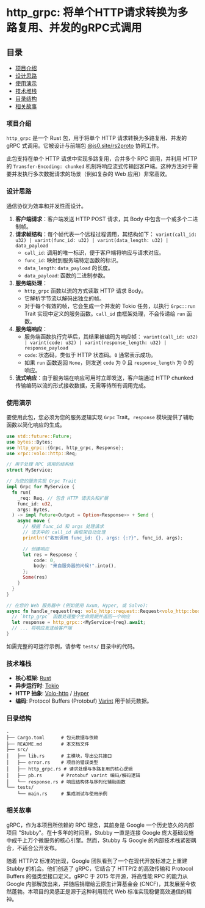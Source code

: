 # http_grpc: 将单个HTTP请求转换为多路复用、并发的gRPC式调用

## 目录
- [项目介绍](#项目介绍)
- [设计思路](#设计思路)
- [使用演示](#使用演示)
- [技术堆栈](#技术堆栈)
- [目录结构](#目录结构)
- [相关故事](#相关故事)

### 项目介绍

`http_grpc` 是一个 Rust 包，用于将单个 HTTP 请求转换为多路复用、并发的 gRPC 式调用。它被设计与前端包 [@js0.site/rs2proto](https://www.npmjs.com/package/@js0.site/rs2proto) 协同工作。

此包支持在单个 HTTP 请求中实现多路复用，合并多个 RPC 调用，并利用 HTTP 的 `Transfer-Encoding: chunked` 机制将响应流式传输回客户端。这种方法对于需要并发执行多次数据请求的场景（例如复杂的 Web 应用）非常高效。

### 设计思路

通信协议为效率和并发性而设计。

1.  **客户端请求**：客户端发送 HTTP POST 请求，其 Body 中包含一个或多个二进制帧。
2.  **请求帧结构**：每个帧代表一个远程过程调用，其结构如下：
    `varint(call_id: u32) | varint(func_id: u32) | varint(data_length: u32) | data_payload`
    - `call_id`: 调用的唯一标识，便于客户端将响应与请求对应。
    - `func_id`: 映射到服务端特定函数的标识。
    - `data_length`: `data_payload` 的长度。
    - `data_payload`: 函数的二进制参数。
3.  **服务端处理**：
    - `http_grpc` 函数以流的方式读取 HTTP 请求 Body。
    - 它解析字节流以解码出独立的帧。
    - 对于每个有效的帧，它会生成一个并发的 Tokio 任务，以执行 `Grpc::run` Trait 实现中定义的服务函数。`call_id` 由框架处理，不会传递给 `run` 函数。
4.  **服务端响应**：
    - 服务端函数执行完毕后，其结果被编码为响应帧：
      `varint(call_id: u32) | varint(code: u32) | varint(response_length: u32) | response_payload`
    - `code`: 状态码，类似于 HTTP 状态码。`0` 通常表示成功。
    - 如果 `run` 函数返回 `None`，则发送 `code` 为 0 且 `response_length` 为 0 的响应。
5.  **流式响应**：由于服务端在响应可用时立即发送，客户端通过 HTTP chunked 传输编码以流的形式接收数据，无需等待所有调用完成。

### 使用演示

要使用此包，您必须为您的服务逻辑实现 `Grpc` Trait。`response` 模块提供了辅助函数以简化响应的生成。

```rust
use std::future::Future;
use bytes::Bytes;
use http_grpc::{Grpc, http_grpc, Response};
use xrpc::volo::http::Req;

// 用于处理 RPC 调用的结构体
struct MyService;

// 为您的服务实现 Grpc Trait
impl Grpc for MyService {
  fn run(
    _req: Req, // 包含 HTTP 请求头和扩展
    func_id: u32,
    args: Bytes,
  ) -> impl Future<Output = Option<Response>> + Send {
    async move {
      // 根据 func_id 和 args 处理请求
      // 请求中的 call_id 由框架自动处理
      println!("收到调用 func_id: {}, args: {:?}", func_id, args);

      // 创建响应
      let res = Response {
          code: 0,
          body: "来自服务器的问候!".into(),
      };
      Some(res)
    }
  }
}

// 在您的 Web 服务器中 (例如使用 Axum, Hyper, 或 Salvo):
async fn handle_request(req: volo_http::request::Request<volo_http::body::Body>) {
  // `http_grpc` 函数处理整个生命周期并返回一个响应
  let response = http_grpc::<MyService>(req).await;
  // ... 将响应发送给客户端
}
```

如需完整的可运行示例，请参考 `tests/` 目录中的代码。

### 技术堆栈

- **核心框架**: [Rust](https://www.rust-lang.org/)
- **异步运行时**: [Tokio](https://tokio.rs/)
- **HTTP 抽象**: [Volo-http](https://github.com/cloudwego/volo/tree/main/volo-http) / [Hyper](https://hyper.rs/)
- **编码**: Protocol Buffers (Protobuf) [Varint](https://protobuf.dev/programming-guides/encoding/#varints) 用于帧元数据。

### 目录结构

```
.
├── Cargo.toml      # 包元数据与依赖
├── README.md       # 本文档文件
├── src/
│   ├── lib.rs      # 主模块，导出公共接口
│   ├── error.rs    # 项目的错误类型
│   ├── http_grpc.rs # 请求处理与多路复用的核心逻辑
│   ├── pb.rs       # Protobuf varint 编码/解码逻辑
│   └── response.rs # 响应结构体与序列化辅助函数
└── tests/
    └── main.rs     # 集成测试与使用示例
```

### 相关故事

gRPC，作为本项目所依赖的 RPC 理念，其前身是 Google 一个历史悠久的内部项目 "Stubby"。在十多年的时间里，Stubby 一直是连接 Google 庞大基础设施中成千上万个微服务的核心引擎。然而，Stubby 与 Google 的内部技术栈紧密耦合，不适合公开发布。

随着 HTTP/2 标准的出现，Google 团队看到了一个在现代开放标准之上重建 Stubby 的机会。他们创造了 gRPC，它结合了 HTTP/2 的高效传输和 Protocol Buffers 的强类型接口定义。gRPC 于 2015 年开源，将高性能 RPC 的能力从 Google 内部解放出来，并随后捐赠给云原生计算基金会 (CNCF)，其发展至今依然蓬勃。本项目的灵感正是源于这种利用现代 Web 标准实现稳健高效通信的精神。